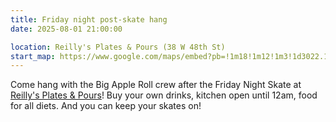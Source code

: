 ```yaml
---
title: Friday night post-skate hang
date: 2025-08-01 21:00:00

location: Reilly's Plates & Pours (38 W 48th St)
start_map: https://www.google.com/maps/embed?pb=!1m18!1m12!1m3!1d3022.1868768052295!2d-73.98265552300937!3d40.75791433480207!2m3!1f0!2f0!3f0!3m2!1i1024!2i768!4f13.1!3m3!1m2!1s0x89c25941b36d18e9%3A0xa517e13c6bf7f84!2sReilly's%20Plates%20%26%20Pours!5e0!3m2!1sen!2sus!4v1753647563999!5m2!1sen!2sus
---
```


Come hang with the Big Apple Roll crew after the Friday Night Skate at [Reilly's Plates & Pours](https://maps.app.goo.gl/VsXc6esdM6ejgMUV6)! Buy your own drinks, kitchen open until 12am, food for all diets. And you can keep your skates on!
